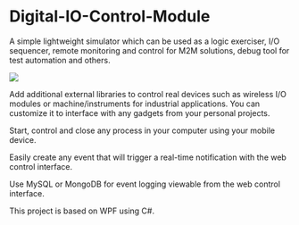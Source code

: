# Digital-IO-Control-Module


A simple lightweight simulator which can be used as a logic exerciser, I/O sequencer, remote monitoring and control for M2M solutions, debug tool for test automation and others.

[](https://github.com/EdoLabWorks/xedo-imgs/blob/master/BlueIOModule.png)
![](https://github.com/EdoLabWorks/ximgs/blob/master/newIOmodule.png)

Add additional external libraries to control real devices such as wireless I/O modules or machine/instruments for industrial applications. You can customize it to interface with any gadgets from your personal projects.

Start, control and close any process in your computer using your mobile device.

[](https://github.com/EdoLabWorks/ximgs/blob/master/canvas.png)
[](https://github.com/EdoLabWorks/xedo-imgs/blob/master/OverviewIOModule.png)

Easily create any event that will trigger a real-time notification with the web control interface.  

Use MySQL or MongoDB for event logging viewable from the web control interface.

This project is based on WPF using C#.


